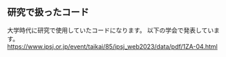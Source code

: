 ## 研究で扱ったコード
大学時代に研究で使用していたコードになります。
以下の学会で発表しています。  
https://www.ipsj.or.jp/event/taikai/85/ipsj_web2023/data/pdf/1ZA-04.html
